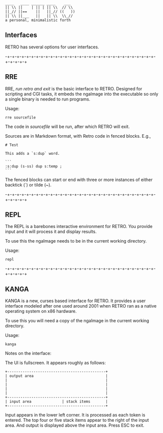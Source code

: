     ____   ____ ______ ____    ___
    || \\ ||    | || | || \\  // \\
    ||_// ||==    ||   ||_// ((   ))
    || \\ ||___   ||   || \\  \\_//
    a personal, minimalistic forth

## Interfaces

RETRO has several options for user interfaces.

-+-+-+-+-+-+-+-+-+-+-+-+-+-+-+-+-+-+-+-+-+-+-+-+-+-+-+-+-+-+-+-+-+-+-+-+

## RRE

RRE, *run retro and exit* is the basic interface to RETRO. Designed for
scripting and CGI tasks, it embeds the ngaImage into the executable so
only a single binary is needed to run programs.

Usage:

    rre sourcefile

The code in *sourcefile* will be run, after which RETRO will exit.

Sources are in Markdown format, with Retro code in fenced blocks. E.g.,

    # Test

    This adds a `s:dup` word.

    ```
    :s:dup (s-ss) dup s:temp ;
    ```

The fenced blocks can start or end with three or more instances of
either backtick (`) or tilde (~).

-+-+-+-+-+-+-+-+-+-+-+-+-+-+-+-+-+-+-+-+-+-+-+-+-+-+-+-+-+-+-+-+-+-+-+-+

## REPL

The REPL is a barebones interactive environment for RETRO. You provide
input and it will process it and display results.

To use this the ngaImage needs to be in the current working directory.

Usage:

    repl

-+-+-+-+-+-+-+-+-+-+-+-+-+-+-+-+-+-+-+-+-+-+-+-+-+-+-+-+-+-+-+-+-+-+-+-+

## KANGA

KANGA is a new, curses based interface for RETRO. It provides a user
interface modeled after one used around 2001 when RETRO ran as a native
operating system on x86 hardware.

To use this you will need a copy of the ngaImage in the current working
directory.

Usage:

    kanga

Notes on the interface:

The UI is fullscreen. It appears roughly as follows:

    +---------------------------------------------+
    | output area                                 |
    |                                             |
    |                                             |
    |                                             |
    |                                             |
    +---------------------------------------------+
    | input area              | stack items       |
    +---------------------------------------------+

Input appears in the lower left corner. It is processed as each token
is entered. The top four or five stack items appear to the right of
the input area. And output is displayed above the input area. Press
ESC to exit.
